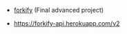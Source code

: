 - [forkify](https://forkify-v2.netlify.app/) (Final advanced project)

- https://forkify-api.herokuapp.com/v2
